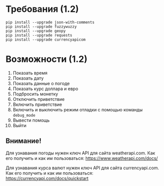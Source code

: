 # Требования (1.2)
```
pip install --upgrade json-with-comments
pip install --upgrade fuzzywuzzy
pip install --upgrade geopy
pip install --upgrade requests
pip install --upgrade currencyapicom
```
# Возможности (1.2)
1. Показать время
2. Показать дату
3. Показать данные о погоде
4. Показать курс доллара и евро
5. Подбросить монетку
6. Отключить приветствие
7. Включить приветствие
8. Включить и выключить режим отладки с помощью команды `debug_mode`
9. Вывести помощь
10. Выйти
## Внимание!
Для узнавания погоды нужен ключ API для сайта weatherapi.com. Как его получить и как им пользоваться: https://www.weatherapi.com/docs/

Для узнавания курса валют нужен ключ API для сайта currencyapi.com. Как его получить и как им пользоваться: https://currencyapi.com/docs/quickstart
